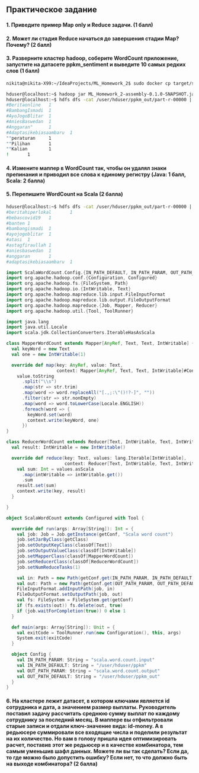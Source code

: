 ## Практическое задание
#### 1. Приведите пример Map only и Reduce задачи. (1 балл)
#### 2. Может ли стадия Reduce начаться до завершения стадии Map? Почему? (2 балл)
#### 3. Разверните кластер hadoop, соберите WordCount приложение, запустите на датасете ppkm_sentiment и выведите 10 самых редких слов (1 балл)
```sh
nikita@nikita-X99:~/IdeaProjects/ML_Homework_2$ sudo docker cp target/scala-2.13/ML_Homework_2-assembly-0.1.0-SNAPSHOT.jar hdp:/home/hduser
```
```sh
hduser@localhost:~$ hadoop jar ML_Homework_2-assembly-0.1.0-SNAPSHOT.jar 
hduser@localhost:~$ hdfs dfs -cat /user/hduser/ppkm_out/part-r-00000 | sort -rnk2,2 | tail 
#Beritaonline   1
#BambangIsmadi  1
#AyoJogoBlitar  1
#AniesBaswedan  1
#Anggaran"      1
#Adaptasikebiasaambaru  1
""peraturan     1
""Pilihan       1
""Kalian        1
!       1
```
#### 4. Измените маппер в WordCount так, чтобы он удалял знаки препинания и приводил все слова к единому регистру (Java: 1 балл, Scala: 2 балла)
#### 5. Перепишите WordCount на Scala (2 балла)
```sh
hduser@localhost:~$ hdfs dfs -cat /user/hduser/ppkm_out/part-r-00000 | sort -rnk2,2 | tail 
#beritahiperlokal       1
#bebascovid19   1
#banten 1
#bambangismadi  1
#ayojogoblitar  1
#atasi  1
#astagfiraullah 1
#aniesbaswedan  1
#anggaran       1
#adaptasikebiasaambaru  1
```
```scala
import ScalaWordCount.Config.{IN_PATH_DEFAULT, IN_PATH_PARAM, OUT_PATH_DEFAULT, OUT_PATH_PARAM}
import org.apache.hadoop.conf.{Configuration, Configured}
import org.apache.hadoop.fs.{FileSystem, Path}
import org.apache.hadoop.io.{IntWritable, Text}
import org.apache.hadoop.mapreduce.lib.input.FileInputFormat
import org.apache.hadoop.mapreduce.lib.output.FileOutputFormat
import org.apache.hadoop.mapreduce.{Job, Mapper, Reducer}
import org.apache.hadoop.util.{Tool, ToolRunner}

import java.lang
import java.util.Locale
import scala.jdk.CollectionConverters.IterableHasAsScala

class MapperWordCount extends Mapper[AnyRef, Text, Text, IntWritable] {
  val keyWord = new Text
  val one = new IntWritable(1)

  override def map(key: AnyRef, value: Text,
                   context: Mapper[AnyRef, Text, Text, IntWritable]#Context): Unit =
    value.toString
      .split("\\s")
      .map(str => str.trim)
      .map(word => word.replaceAll("[.,;:\"()!?-]", ""))
      .filter(str => str.nonEmpty)
      .map(word => word.toLowerCase(Locale.ENGLISH))
      .foreach(word => {
        keyWord.set(word)
        context.write(keyWord, one)
      })
}

class ReducerWordCount extends Reducer[Text, IntWritable, Text, IntWritable] {
  val result: IntWritable = new IntWritable()

  override def reduce(key: Text, values: lang.Iterable[IntWritable],
                      context: Reducer[Text, IntWritable, Text, IntWritable]#Context): Unit = {
    val sum: Int = values.asScala
      .map(intWritable => intWritable.get())
      .sum
    result.set(sum)
    context.write(key, result)
  }

}

object ScalaWordCount extends Configured with Tool {

  override def run(args: Array[String]): Int = {
    val job: Job = Job.getInstance(getConf, "Scala word count")
    job.setJarByClass(getClass)
    job.setOutputKeyClass(classOf[Text])
    job.setOutputValueClass(classOf[IntWritable])
    job.setMapperClass(classOf[MapperWordCount])
    job.setReducerClass(classOf[ReducerWordCount])
    job.setNumReduceTasks(1)

    val in: Path = new Path(getConf.get(IN_PATH_PARAM, IN_PATH_DEFAULT))
    val out: Path = new Path(getConf.get(OUT_PATH_PARAM, OUT_PATH_DEFAULT))
    FileInputFormat.addInputPath(job, in)
    FileOutputFormat.setOutputPath(job, out)
    val fs: FileSystem = FileSystem.get(getConf)
    if (fs.exists(out)) fs.delete(out, true)
    if (job.waitForCompletion(true)) 0 else 1
  }

  def main(args: Array[String]): Unit = {
    val exitCode = ToolRunner.run(new Configuration(), this, args)
    System.exit(exitCode)
  }

  object Config {
    val IN_PATH_PARAM: String = "scala.word.count.input"
    val IN_PATH_DEFAULT: String = "/user/hduser/ppkm"
    val OUT_PATH_PARAM: String = "scala.word.count.output"
    val OUT_PATH_DEFAULT: String = "/user/hduser/ppkm_out"
  }
}

```
#### 6. На кластере лежит датасет, в котором ключами является id сотрудника и дата, а значением размер выплаты. Руководитель поставил задачу рассчитать среднюю сумму выплат по  каждому сотруднику за последний месяц. В маппере вы отфильтровали старые записи и отдали ключ-значение вида: id-money. А в редьюсере суммировали все входящие числа и поделили результат на их  количество. Но вам в голову пришла идея оптимизировать расчет, поставив этот же редьюсер  и в качестве комбинатора, тем самым уменьшив шафл данных. Можете ли вы так сделать? Если да, то где можно было допустить ошибку? Если нет, то что должно быть на выходе  комбинатора? (2 балла)